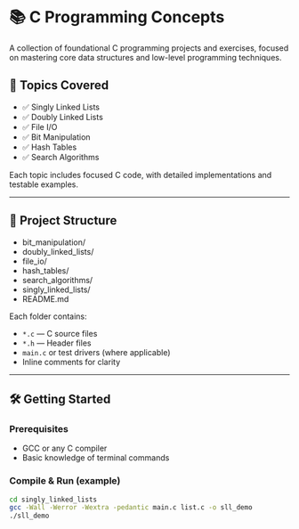 # 📚 C Programming Concepts

A collection of foundational C programming projects and exercises, focused on mastering core data structures and low-level programming techniques.

## 🧠 Topics Covered

- ✅ Singly Linked Lists
- ✅ Doubly Linked Lists
- ✅ File I/O
- ✅ Bit Manipulation
- ✅ Hash Tables
- ✅ Search Algorithms

Each topic includes focused C code, with detailed implementations and testable examples.

---

## 📁 Project Structure

- bit_manipulation/
- doubly_linked_lists/
- file_io/
- hash_tables/
- search_algorithms/
- singly_linked_lists/
- README.md

Each folder contains:
- `*.c` — C source files  
- `*.h` — Header files  
- `main.c` or test drivers (where applicable)  
- Inline comments for clarity

---

## 🛠️ Getting Started

### Prerequisites

- GCC or any C compiler
- Basic knowledge of terminal commands

### Compile & Run (example)

```bash
cd singly_linked_lists
gcc -Wall -Werror -Wextra -pedantic main.c list.c -o sll_demo
./sll_demo
